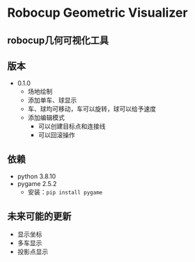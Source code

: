 # Robocup Geometric Visualizer
## robocup几何可视化工具

## 版本
- 0.1.0
  - 场地绘制
  - 添加单车、球显示
  - 车、球均可移动，车可以旋转，球可以给予速度
  - 添加编辑模式
    - 可以创建目标点和连接线
    - 可以回滚操作

## 依赖
- python 3.8.10
- pygame 2.5.2
  - 安装：`pip install pygame`

## 未来可能的更新
- 显示坐标
- 多车显示
- 投影点显示
